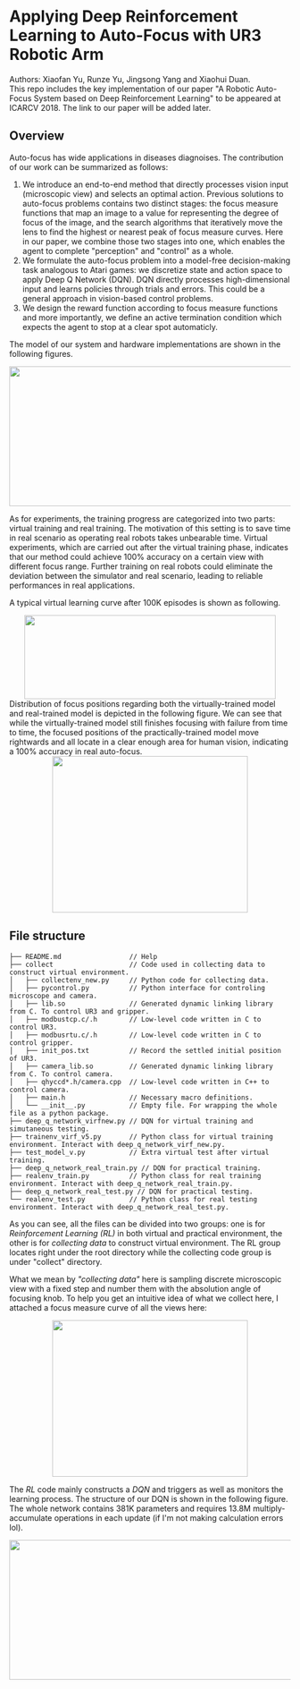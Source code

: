 # Applying Deep Reinforcement Learning to Auto-Focus with UR3 Robotic Arm
Authors: Xiaofan Yu, Runze Yu, Jingsong Yang and Xiaohui Duan. <br>
This repo includes the key implementation of our paper "A Robotic Auto-Focus System based on Deep Reinforcement Learning" to be appeared at ICARCV 2018. The link to our paper will be added later. <br>

## Overview
Auto-focus has wide applications in diseases diagnoises. The contribution of our work can be summarized as follows:
1. We introduce an end-to-end method that directly processes vision input (microscopic view) and selects an optimal action. Previous solutions to auto-focus problems contains two distinct stages: the focus measure functions that map an image to a value for representing the degree of focus of the image, and the search algorithms that iteratively move the lens to find the highest or nearest peak of focus measure curves. Here in our paper, we combine those two stages into one, which enables the agent to complete "perception" and "control" as a whole. 
2. We formulate the auto-focus problem into a model-free decision-making task analogous to Atari games: we discretize state and action space to apply Deep Q Network (DQN). DQN directly processes high-dimensional input and learns policies through trials and errors. This could be a general approach in vision-based control problems.
3. We design the reward function according to focus measure functions and more importantly, we define an active termination condition which expects the agent to stop at a clear spot automaticly.

The model of our system and hardware implementations are shown in the following figures. <br>
<div align=center><img width="800" height="250" src="https://github.com/Orienfish/ur3-RL/blob/master/pic/model%26imple.png"/></div>

As for experiments, the training progress are categorized into two parts: virtual training and real training. The motivation of this setting is to save time in real scenario as operating real robots takes unbearable time. Virtual experiments, which are carried out after the virtual training phase, indicates that our method could achieve 100% accuracy on a certain view with different focus range. Further training on real robots could eliminate the deviation between the simulator and real scenario, leading to reliable performances in real applications. <br>

A typical virtual learning curve after 100K episodes is shown as following. <br>
<div align=center><img width="450" height="150" src="https://github.com/Orienfish/ur3-RL/blob/master/pic/vexp1_up.PNG"/></div>
Distribution of focus positions regarding both the virtually-trained model and real-trained model is depicted in the following figure. We can see that while the virtually-trained model still finishes focusing with failure from time to time, the focused positions of the practically-trained model move rightwards and all locate in a clear enough area for human vision, indicating a 100% accuracy in real auto-focus. <br>
<div align=center><img width="350" height="280" src="https://github.com/Orienfish/ur3-RL/blob/master/pic/endf.png"/></div>

## File structure
```
├── README.md                 // Help
├── collect              	  // Code used in collecting data to construct virtual environment.
│   ├── collectenv_new.py     // Python code for collecting data.
│   ├── pycontrol.py          // Python interface for controling microscope and camera.
│   ├── lib.so                // Generated dynamic linking library from C. To control UR3 and gripper.
│   ├── modbustcp.c/.h        // Low-level code written in C to control UR3.
│   ├── modbusrtu.c/.h        // Low-level code written in C to control gripper.
│   ├── init_pos.txt       	  // Record the settled initial position of UR3.
│   ├── camera_lib.so         // Generated dynamic linking library from C. To control camera.
│   ├── qhyccd*.h/camera.cpp  // Low-level code written in C++ to control camera.
│   ├── main.h                // Necessary macro definitions.
│   └── __init__.py           // Empty file. For wrapping the whole file as a python package.
├── deep_q_network_virfnew.py // DQN for virtual training and simutaneous testing.
├── trainenv_virf_v5.py       // Python class for virtual training environment. Interact with deep_q_network_virf_new.py.
├── test_model_v.py           // Extra virtual test after virtual training.
├── deep_q_network_real_train.py // DQN for practical training.
├── realenv_train.py          // Python class for real training environment. Interact with deep_q_network_real_train.py.
├── deep_q_network_real_test.py // DQN for practical testing.
└── realenv_test.py           // Python class for real testing environment. Interact with deep_q_network_real_test.py. 
```
As you can see, all the files can be divided into two groups: one is for *Reinforcement Learning (RL)* in both virtual and practical environment, the other is for *collecting data* to construct virtual environment. The RL group locates right under the root directory while the collecting code group is under "collect" directory. <br>

What we mean by *"collecting data"* here is sampling discrete microscopic view with a fixed step and number them with the absolution angle of focusing knob. To help you get an intuitive idea of what we collect here, I attached a focus measure curve of all the views here: <br>
<div align=center><img width="350" height="280" src="https://github.com/Orienfish/ur3-RL/blob/master/pic/new_grp1_focus.png"/></div>

The *RL* code mainly constructs a *DQN* and triggers as well as monitors the learning process. The structure of our DQN is shown in the following figure. The whole network contains 381K parameters and requires 13.8M multiply-accumulate operations in each update (if I'm not making calculation errors lol).
<div align=center><img width="800" height="250" src="https://github.com/Orienfish/ur3-RL/blob/master/pic/network.png"/></div>